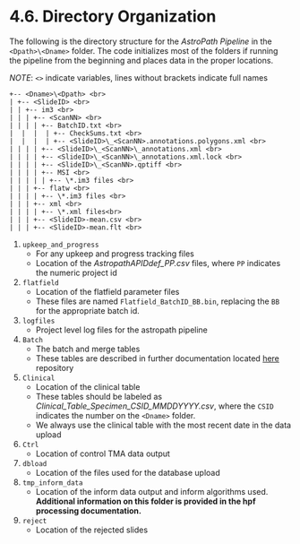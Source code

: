 # 4.6. Directory Organization
The following is the directory structure for the *AstroPath Pipeline* in the ```<Dpath>\<Dname>``` folder. The code initializes most of the folders if running the pipeline from the beginning and places data in the proper locations. 

*NOTE*: ```<>``` indicate variables, lines without brackets indicate full names
```
+-- <Dname>\<Dpath> <br>
| +-- <SlideID> <br>
| | +-- im3 <br>
| | | +-- <ScanNN> <br>
| | | | +-- BatchID.txt <br>
|  |  |  | +-- CheckSums.txt <br>
|  |  |  | +-- <SlideID>\_<ScanNN>.annotations.polygons.xml <br>
| | | | +-- <SlideID>\_<ScanNN>\_annotations.xml <br>
| | | | +-- <SlideID>\_<ScanNN>\_annotations.xml.lock <br>
| | | | +-- <SlideID>\_<ScanNN>.qptiff <br>
| | | | +-- MSI <br>
| | | | | +-- \*.im3 files <br>
| | | +-- flatw <br>
| | | | +-- \*.im3 files <br>
| | | +-- xml <br>
| | | | +-- \*.xml files<br>
| | | +-- <SlideID>-mean.csv <br>
| | | +-- <SlideID>-mean.flt <br>
```

1.	```upkeep_and_progress```
    - For any upkeep and progress tracking files
    - Location of the *AstropathAPIDdef_PP.csv* files, where ```PP``` indicates the numeric project id
2.	```flatfield```
    - Location of the flatfield parameter files
    - These files are named ```Flatfield_BatchID_BB.bin```, replacing the ```BB``` for the appropriate batch id.
3.	```logfiles```
    - Project level log files for the astropath pipeline 
4.	```Batch```
    - The batch and merge tables
    - These tables are described in further documentation located [here](#435-batchids "Title") repository
5.	```Clinical```
    - Location of the clinical table
    - These tables should be labeled as *Clinical_Table_Specimen_CSID_MMDDYYYY.csv*, where the ```CSID``` indicates the number on the ```<Dname>``` folder. 
    - We always use the clinical table with the most recent date in the data upload
6.	```Ctrl```
    - Location of control TMA data output
7.	```dbload```
    - Location of the files used for the database upload
8.	```tmp_inform_data```
    - Location of the inform data output and inform algorithms used. **Additional information on this folder is provided in the hpf processing documentation.**
9.	```reject```
    - Location of the rejected slides
